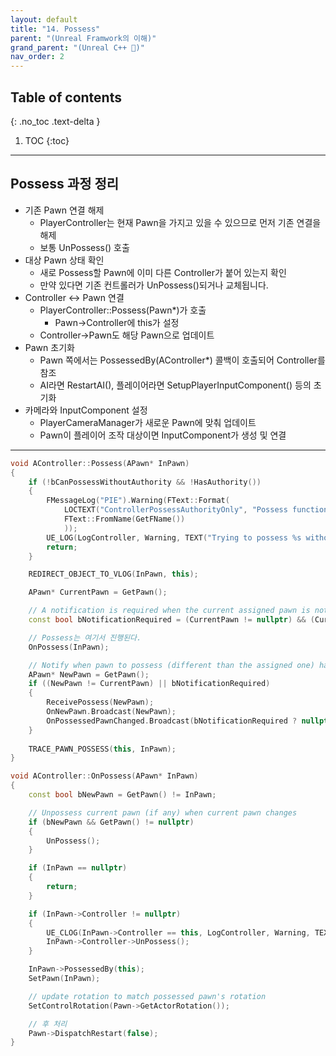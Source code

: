 ```yaml
---
layout: default
title: "14. Possess"
parent: "(Unreal Framwork의 이해)"
grand_parent: "(Unreal C++ 🚀)"
nav_order: 2
---
```


## Table of contents
{: .no_toc .text-delta }

1. TOC
{:toc}

---

## Possess 과정 정리

* 기존 Pawn 연결 해제
    * PlayerController는 현재 Pawn을 가지고 있을 수 있으므로 먼저 기존 연결을 해제
    * 보통 UnPossess() 호출
* 대상 Pawn 상태 확인
    * 새로 Possess할 Pawn에 이미 다른 Controller가 붙어 있는지 확인
    * 만약 있다면 기존 컨트롤러가 UnPossess()되거나 교체됩니다.
* Controller ↔ Pawn 연결
    * PlayerController::Possess(Pawn*)가 호출
        * Pawn->Controller에 this가 설정
    * Controller->Pawn도 해당 Pawn으로 업데이트
* Pawn 초기화
    * Pawn 쪽에서는 PossessedBy(AController*) 콜백이 호출되어 Controller를 참조
    * AI라면 RestartAI(), 플레이어라면 SetupPlayerInputComponent() 등의 초기화
* 카메라와 InputComponent 설정
    * PlayerCameraManager가 새로운 Pawn에 맞춰 업데이트
    * Pawn이 플레이어 조작 대상이면 InputComponent가 생성 및 연결

---

```cpp
void AController::Possess(APawn* InPawn)
{
	if (!bCanPossessWithoutAuthority && !HasAuthority())
	{
		FMessageLog("PIE").Warning(FText::Format(
			LOCTEXT("ControllerPossessAuthorityOnly", "Possess function should only be used by the network authority for {0}"),
			FText::FromName(GetFName())
			));
		UE_LOG(LogController, Warning, TEXT("Trying to possess %s without network authority! Request will be ignored."), *GetNameSafe(InPawn));
		return;
	}

	REDIRECT_OBJECT_TO_VLOG(InPawn, this);

	APawn* CurrentPawn = GetPawn();

	// A notification is required when the current assigned pawn is not possessed (i.e. pawn assigned before calling Possess)
	const bool bNotificationRequired = (CurrentPawn != nullptr) && (CurrentPawn->GetController() == nullptr);

	// Possess는 여기서 진행된다.
	OnPossess(InPawn);

	// Notify when pawn to possess (different than the assigned one) has been accepted by the native class or notification is explicitly required
	APawn* NewPawn = GetPawn();
	if ((NewPawn != CurrentPawn) || bNotificationRequired)
	{
		ReceivePossess(NewPawn);
		OnNewPawn.Broadcast(NewPawn);
		OnPossessedPawnChanged.Broadcast(bNotificationRequired ? nullptr : CurrentPawn, NewPawn);
	}
	
	TRACE_PAWN_POSSESS(this, InPawn); 
}
```

```cpp
void AController::OnPossess(APawn* InPawn)
{
	const bool bNewPawn = GetPawn() != InPawn;

	// Unpossess current pawn (if any) when current pawn changes
	if (bNewPawn && GetPawn() != nullptr)
	{
		UnPossess();
	}

	if (InPawn == nullptr)
	{
		return;
	}

	if (InPawn->Controller != nullptr)
	{
		UE_CLOG(InPawn->Controller == this, LogController, Warning, TEXT("Asking %s to possess pawn %s more than once; pawn will be restarted! Should call Unpossess first."), *GetNameSafe(this), *GetNameSafe(InPawn));
		InPawn->Controller->UnPossess();
	}

	InPawn->PossessedBy(this);
	SetPawn(InPawn);

	// update rotation to match possessed pawn's rotation
	SetControlRotation(Pawn->GetActorRotation());

    // 후 처리
	Pawn->DispatchRestart(false);
}
```

